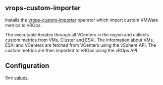 vrops-custom-importer
--------------

Installs the [vrops-custom-importer](https://github.tools.sap/cia/vrops-custom-importer) operator which import custom VMWare metrics to vROps.

The executable iterates through all VCenters in the region and collects custom metrics from VMs, Cluster and ESXI. The information about VMs, ESXI and VCenters are fetched from VCenters using the vSphere API. The custom metrics are then imported to vROps using the vROps API.

## Configuration

See [values](./values.yaml).
